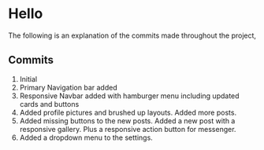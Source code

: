 # Hello
The following is an explanation of the commits made throughout the project,

## Commits

 

 1. Initial
 2. Primary Navigation bar added
 3. Responsive Navbar added with hamburger menu including updated cards and buttons
 4. Added profile pictures and brushed up layouts. Added more posts. 
 5. Added missing buttons to the new posts. Added a new post with a responsive gallery. Plus a responsive action button for messenger.
 6. Added a dropdown menu to the settings.
